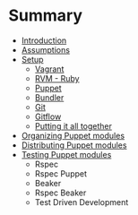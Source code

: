 # Summary

* [Introduction](README.md)
* [Assumptions](chapter1.md)
* [Setup](chapter2.md)
   * [Vagrant](vagrant.md)
   * [RVM - Ruby](rvm_-_ruby.md)
   * [Puppet](puppet.md)
   * [Bundler](bundler.md)
   * [Git](git.md)
   * [Gitflow](gitflow.md)
   * [Putting it all together](putting_it_all_together.md)
* [Organizing Puppet modules](chapter3.md)
* [Distributing Puppet modules](chapter4.md)
* [Testing Puppet modules](chapter5.md)
   * Rspec
   * Rspec Puppet
   * Beaker
   * Rspec Beaker
   * Test Driven Development

